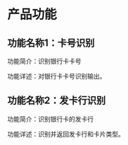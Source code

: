 # 产品功能

## 功能名称1：卡号识别

功能简介：识别银行卡卡号

功能详述：对银行卡卡号识别输出。
## 功能名称2：发卡行识别

功能简介：识别银行卡的发卡行

功能详述：识别并返回发卡行和卡片类型。
